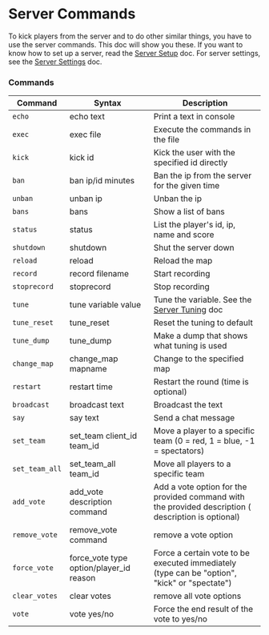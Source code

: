 # Server Commands

To kick players from the server and to do other similar things, you have to use the server commands. This doc will show you these. If you want to know how to set up a server, read the [Server Setup](server_setup.md) doc. For server settings, see the [Server Settings](server_settings.md) doc.

### Commands

|Command|	Syntax|	Description|
| ------ | ---------- | -------- |
|`echo`|	echo text|	Print a text in console|
|`exec`|	exec file|	Execute the commands in the file|
|`kick`|	kick id|	Kick the user with the specified id directly|
|`ban`|	ban ip/id minutes|	Ban the ip from the server for the given time|
|`unban`|	unban ip|	Unban the ip|
|`bans`|	bans|	Show a list of bans|
|`status`	|status|	List the player's id, ip, name and score|
|`shutdown`|	shutdown|	Shut the server down|
|`reload`|	reload|	Reload the map|
|`record`|	record filename|	Start recording|
|`stoprecord`|	stoprecord|	Stop recording|
|`tune`|	tune variable value|	Tune the variable. See the [Server Tuning](server_tuning.md) doc|
|`tune_reset`|	tune_reset|	Reset the tuning to default|
|`tune_dump`|	tune_dump|	Make a dump that shows what tuning is used|
|`change_map`|	change_map mapname|	Change to the specified map|
|`restart`|	restart time|	Restart the round (time is optional)|
|`broadcast`|	broadcast text|	Broadcast the text|
|`say`|	say text|	Send a chat message|
|`set_team`|	set\_team client\_id team\_id|	Move a player to a specific team (0 = red, 1 = blue, -1 = spectators)|
|`set_team_all`|	set\_team\_all team\_id|	Move all players to a specific team|
|`add_vote`|	add_vote description command|	Add a vote option for the provided command with the provided description ( description is optional)|
|`remove_vote`|	remove_vote command|	remove a vote option|
|`force_vote`|force\_vote type option/player\_id reason	|Force a certain vote to be executed immediately (type can be "option", "kick" or "spectate")|
|`clear_votes`|	clear votes	|remove all vote options|
|`vote`|	vote yes/no|	Force the end result of the vote to yes/no|
